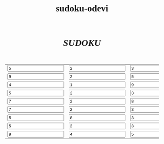 # sudoku-odevi
<!doctype html>

<html>
  <head>
    <link rel="stylesheet" href="lib/style.css">
    <script src="lib/script.js"></script>
  </head>
  <style>
    h1{
      text-align: center;
      font-family: tahoma;
      font-size:30px;
    }
    table{
      text-align:center;
    }
  </style>


  <body>
    <br>
    <h1><i>SUDOKU<i></h1>
    <br>
    <div class="tablo">
      <table>
      <tb>
        <tr>
        <td><input type="text" value="5"/></td>
        <td><input type="text" value="2"/></td>
        <td><input type="text" value="3"/></td>
        <td><input type="text" value="9"/></td>
        <td><input type="text" value="6"/></td>
        <td><input type="text" value="7"/></td>
        <td><input type="text" value="1"/></td>
        <td><input type="text" value="4"/></td>
        <td><input type="text" value="8"/></td>
        </tr>
        <tr>
        <td><input type="text" value="9"/></td>
        <td><input type="text" value="2"/></td>
        <td><input type="text" value="5"/></td>
        <td><input type="text" value="1"/></td>
        <td><input type="text" value="6"/></td>
        <td><input type="text" value="7"/></td>
        <td><input type="text" value="3"/></td>
        <td><input type="text" value="4"/></td>
        <td><input type="text" value="8"/></td>
        </tr><tr>
        <td><input type="text" value="4"/></td>
        <td><input type="text" value="1"/></td>
        <td><input type="text" value="9"/></td>
        <td><input type="text" value="6"/></td>
        <td><input type="text" value="7"/></td>
        <td><input type="text" value="2"/></td>
        <td><input type="text" value="8"/></td>
        <td><input type="text" value="3"/></td>
        <td><input type="text" value="5"/></td>
        </tr><tr>
        <td><input type="text" value="5"/></td>
        <td><input type="text" value="2"/></td>
        <td><input type="text" value="3"/></td>
        <td><input type="text" value="4"/></td>
        <td><input type="text" value="6"/></td>
        <td><input type="text" value="1"/></td>
        <td><input type="text" value="8"/></td>
        <td><input type="text" value="9"/></td>
        <td><input type="text" value="7"/></td>
        </tr><tr>
        <td><input type="text" value="7"/></td>
        <td><input type="text" value="2"/></td>
        <td><input type="text" value="8"/></td>
        <td><input type="text" value="9"/></td>
        <td><input type="text" value="6"/></td>
        <td><input type="text" value="5"/></td>
        <td><input type="text" value="1"/></td>
        <td><input type="text" value="4"/></td>
        <td><input type="text" value="3"/></td>
        </tr><tr>
        <td><input type="text" value="7"/></td>
        <td><input type="text" value="2"/></td>
        <td><input type="text" value="3"/></td>
        <td><input type="text" value="9"/></td>
        <td><input type="text" value="6"/></td>
        <td><input type="text" value="5"/></td>
        <td><input type="text" value="4"/></td>
        <td><input type="text" value="1"/></td>
        <td><input type="text" value="8"/></td>
        </tr><tr>
        <td><input type="text" value="5"/></td>
        <td><input type="text" value="8"/></td>
        <td><input type="text" value="3"/></td>
        <td><input type="text" value="6"/></td>
        <td><input type="text" value="9"/></td>
        <td><input type="text" value="7"/></td>
        <td><input type="text" value="1"/></td>
        <td><input type="text" value="4"/></td>
        <td><input type="text" value="2"/></td>
        </tr><tr>
        <td><input type="text" value="5"/></td>
        <td><input type="text" value="2"/></td>
        <td><input type="text" value="3"/></td>
        <td><input type="text" value="9"/></td>
        <td><input type="text" value="6"/></td>
        <td><input type="text" value="7"/></td>
        <td><input type="text" value="1"/></td>
        <td><input type="text" value="4"/></td>
        <td><input type="text" value="8"/></td>
        </tr><tr>
        <td><input type="text" value="9"/></td>
        <td><input type="text" value="4"/></td>
        <td><input type="text" value="5"/></td>
        <td><input type="text" value="8"/></td>
        <td><input type="text" value="1"/></td>
        <td><input type="text" value="7"/></td>
        <td><input type="text" value="2"/></td>
        <td><input type="text" value="6"/></td>
        <td><input type="text" value="3"/></td>
        </tr>
      </tb>
      </table>
    </div>
  </body>
</html>
